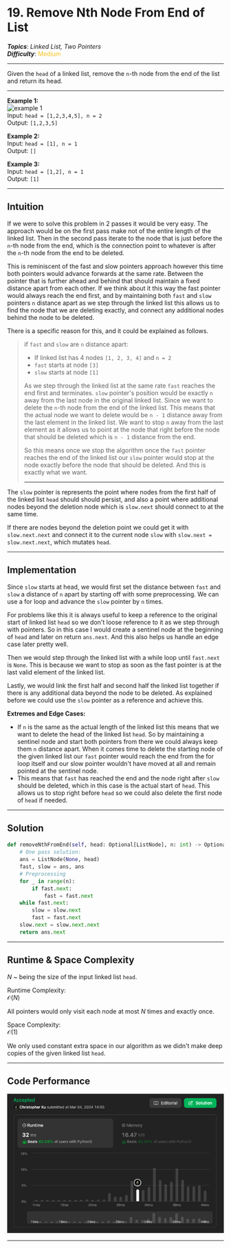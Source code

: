# 19. Remove Nth Node From End of List
***Topics***: *Linked List, Two Pointers*  
***Difficulty***: <span style="color: #fac31d;">Medium</span>
<!-- green: #46c6c2, yellow: #fac31d, red: #f8615c-->
---
Given the `head` of a linked list, remove the `n`-th node from the end of the list and return its head.

---
**Example 1:**  
![example 1](https://assets.leetcode.com/uploads/2020/10/03/remove_ex1.jpg)  
Input: `head = [1,2,3,4,5], n = 2`  
Output: `[1,2,3,5]`  

**Example 2:**  
Input: `head = [1], n = 1`  
Output: `[]`  

**Example 3:**  
Input: `head = [1,2], n = 1`  
Output: `[1]`  


---
## Intuition
If we were to solve this problem in 2 passes it would be very easy. The approach would be on the first pass make not of the entire length of the linked list. Then in the second pass iterate to the node that is just before the `n`-th node from the end, which is the connection point to whatever is after the `n`-th node from the end to be deleted.

This is reminiscent of the fast and slow pointers approach however this time both pointers would advance forwards at the same rate. Between the pointer that is further ahead and behind that should maintain a fixed distance apart from each other. If we think about it this way the fast pointer would always reach the end first, and by maintaining both `fast` and `slow` pointers `n` distance apart as we step through the linked list this allows us to find the node that we are deleting exactly, and connect any additional nodes behind the node to be deleted.

There is a specific reason for this, and it could be explained as follows.
> if `fast` and `slow` are `n` distance apart:
> - If linked list has 4 nodes `[1, 2, 3, 4]` and `n = 2`
> - `fast` starts at node `[3]`
> - `slow` starts at node `[1]`  
>
> As we step through the linked list at the same rate `fast` reaches the end first and terminates. `slow` pointer's position would be exactly `n` away from the last node in the original linked list. Since we want to delete the `n`-th node from the end of the linked list. This means that the actual node we want to delete would be `n - 1` distance away from the last element in the linked list. We want to stop `n` away from the last element as it allows us to point at the node that right before the node that should be deleted which is `n - 1` distance from the end.
> 
> So this means once we stop the algorithm once the `fast` pointer reaches the end of the linked list our `slow` pointer would stop at the node exactly before the node that should be deleted. And this is exactly what we want.
>
> ---

The `slow` pointer is represents the point where nodes from the first half of the linked list `head` should should persist, and also a point where additional nodes beyond the deletion node which is `slow.next` should connect to at the same time.

If there are nodes beyond the deletion point we could get it with `slow.next.next` and connect it to the current node `slow` with `slow.next = slow.next.next`, which mutates `head`.

---
## Implementation

Since `slow` starts at head, we would first set the distance between `fast` and `slow` a distance of `n` apart by starting off with some preprocessing. We can use a for loop and advance the `slow` pointer by `n` times.

For problems like this it is always useful to keep a reference to the original start of linked list `head` so we don't loose reference to it as we step through with pointers. So in this case I would create a sentinel node at the beginning of `head` and later on return `ans.next`. And this also helps us handle an edge case later pretty well.

Then we would step through the linked list with a while loop until `fast.next` is `None`. This is because we want to stop as soon as the fast pointer is at the last valid element of the linked list.

Lastly, we would link the first half and second half the linked list together if there is any additional data beyond the node to be deleted. As explained before we could use the `slow` pointer as a reference and achieve this.

**Extremes and Edge Cases:**
- If `n` is the same as the actual length of the linked list this means that we want to delete the head of the linked list `head`. So by maintaining a sentinel node and start both pointers from there we could always keep them `n` distance apart. When it comes time to delete the starting node of the given linked list our `fast` pointer would reach the end from the for loop itself and our slow pointer wouldn't have moved at all and remain pointed at the sentinel node. 
- This means that `fast` has reached the end and the node right after `slow` should be deleted, which in this case is the actual start of `head`. This allows us to stop right before `head` so we could also delete the first node of `head` if needed.


---
## Solution
```python
def removeNthFromEnd(self, head: Optional[ListNode], n: int) -> Optional[ListNode]:
    # One pass solution:
    ans = ListNode(None, head)
    fast, slow = ans, ans
    # Preprocessing
    for _ in range(n):
        if fast.next:
            fast = fast.next
    while fast.next:
        slow = slow.next
        fast = fast.next
    slow.next = slow.next.next
    return ans.next
```
---
## Runtime & Space Complexity
$N$ ~ being the size of the input linked list `head`.  

Runtime Complexity:  
$\mathcal{O}(N)$

All pointers would only visit each node at most $N$ times and exactly once.

Space Complexity:  
$\mathcal{O}(1)$

We only used constant extra space in our algorithm as we didn't make deep copies of the given linked list `head`.

---
## Code Performance
![19 code performance](../y_resources/code-performances/lc-19.png)

---